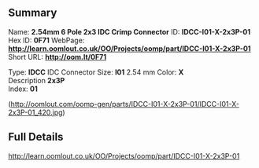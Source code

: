 

 ## Summary
Name: __2.54mm 6 Pole 2x3 IDC Crimp Connector__
ID: __IDCC-I01-X-2x3P-01__
Hex ID: __0F71__
WebPage: __http://learn.oomlout.co.uk/OO/Projects/oomp/part/IDCC-I01-X-2x3P-01__
Short URL: __http://oom.lt/0F71__

Type: __IDCC__ IDC Connector 
Size: __I01__ 2.54 mm 
Color: __X__  
Description __2x3P__  
Index: __01__


(http://oomlout.com/oomp-gen/parts/IDCC-I01-X-2x3P-01/IDCC-I01-X-2x3P-01_420.jpg)


 ## Full Details
 http://learn.oomlout.co.uk/OO/Projects/oomp/part/IDCC-I01-X-2x3P-01














